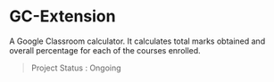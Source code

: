# GC-Extension
A Google Classroom calculator. It calculates total marks obtained and overall percentage for each of the courses enrolled.
> Project Status : Ongoing
